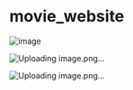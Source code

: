 # movie_website

![image](https://github.com/SumitKumargiri/movie_websit/assets/96234273/69b121c5-9994-4542-95d0-4b2528173541)

![Uploading image.png…]()

![Uploading image.png…]()
